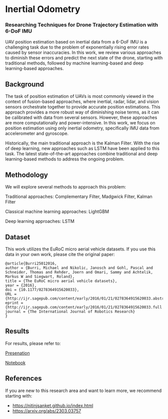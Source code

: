 # Inertial Odometry

### Researching Techniques for Drone Trajectory Estimation with 6-DoF IMU

UAV position estimation based on inertial data from a 6-DoF IMU is a challenging task due to the problem of exponentially rising error rates caused by sensor inaccuracies. In this work, we review various approaches to diminish these errors and predict the next state of the drone, starting with traditional methods, followed by machine learning-based and deep learning-based approaches.


## Background

The task of position estimation of UAVs is most commonly viewed in the context of fusion-based approaches, where inertial, radar, lidar, and vision sensors orchestrate together to provide accurate position estimations. This approach provides a more robust way of diminishing noise terms, as it can be calibrated with data from several sensors. However, these approaches are more computationally and power-intensive. In this work, we focus on position estimation using only inertial odometry, specifically IMU data from accelerometer and gyroscope.

Historically, the main traditional approach is the Kalman Filter. With the rise of deep learning, new approaches such as LSTM have been applied to this task. The latest state-of-the-art approaches combine traditional and deep learning-based methods to address the ongoing problem.

## Methodology

We will explore several methods to approach this problem:

Traditional approaches: Complementary Filter, Madgwick Filter, Kalman Filter

Classical machine learning approaches: LightGBM

Deep learning approaches: LSTM

## Dataset 
This work utilizes the EuRoC micro aerial vehicle datasets. If you use this data in your own work, please cite the original paper:

```
@article{Burri25012016,
author = {Burri, Michael and Nikolic, Janosch and Gohl, Pascal and Schneider, Thomas and Rehder, Joern and Omari, Sammy and Achtelik, Markus W and Siegwart, Roland}, 
title = {The EuRoC micro aerial vehicle datasets},
year = {2016}, 
doi = {10.1177/0278364915620033}, 
URL = {http://ijr.sagepub.com/content/early/2016/01/21/0278364915620033.abstract}, 
eprint = {http://ijr.sagepub.com/content/early/2016/01/21/0278364915620033.full.pdf+html}, 
journal = {The International Journal of Robotics Research} 
}
```

## Results

For results, please refer to:

[Presenation](https://docs.google.com/presentation/d/1dnagMjNfS8S3TtYyHU7lfa9Er4dGiQuJWsctfqs-Wnk/edit?usp=sharing)

[Notebook](https://colab.research.google.com/drive/1BglK2CTSv66mNvsR4H0a81dXD_OkVR_m?usp=sharing)

## References 
If you are new to this research area and want to learn more, we recommend starting with:
- https://nitinjsanket.github.io/index.html
- https://arxiv.org/abs/2303.03757